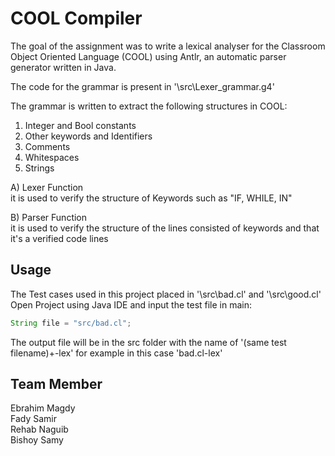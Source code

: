 # COOL Compiler
The goal of the assignment was to write a lexical analyser for the Classroom Object Oriented Language (COOL) using Antlr, an automatic parser generator written in Java.

The code for the grammar is present in '\src\Lexer_grammar.g4'

The grammar is written to extract the following structures in COOL: 
1. Integer and Bool constants 
2. Other keywords and Identifiers 
3. Comments
4. Whitespaces
5. Strings

A) Lexer Function <br />
it is used to verify the structure of Keywords such as "IF, WHILE, IN"

B) Parser Function <br />
it is used to verify the structure of the lines consisted of keywords and that it's a verified code lines

## Usage
The Test cases used in this project placed in '\src\bad.cl' and '\src\good.cl' <br />
Open Project using Java IDE and input the test file in main:
```java
String file = "src/bad.cl";
```
The output file will be in the src folder with the name of '(same test filename)+-lex' for example in this case 'bad.cl-lex'

## Team Member
Ebrahim Magdy <br />
Fady Samir <br />
Rehab Naguib <br />
Bishoy Samy
